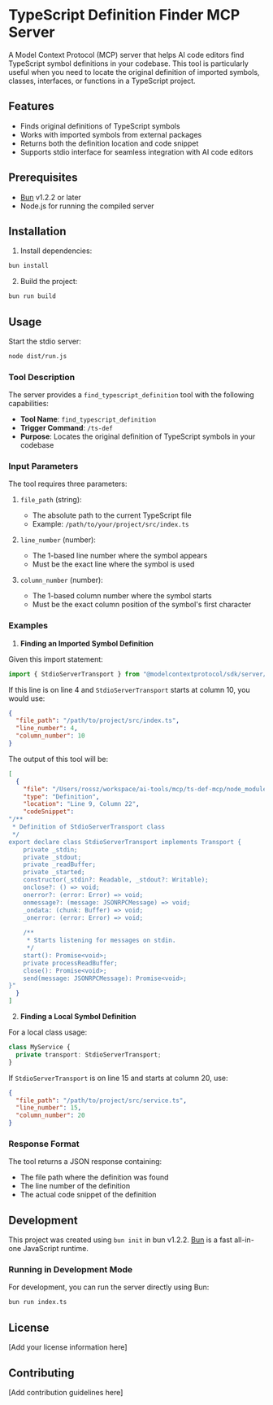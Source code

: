 # TypeScript Definition Finder MCP Server

A Model Context Protocol (MCP) server that helps AI code editors find TypeScript symbol definitions in your codebase. This tool is particularly useful when you need to locate the original definition of imported symbols, classes, interfaces, or functions in a TypeScript project.

## Features

- Finds original definitions of TypeScript symbols
- Works with imported symbols from external packages
- Returns both the definition location and code snippet
- Supports stdio interface for seamless integration with AI code editors

## Prerequisites

- [Bun](https://bun.sh) v1.2.2 or later
- Node.js for running the compiled server

## Installation

1. Install dependencies:
```bash
bun install
```

2. Build the project:
```bash
bun run build
```

## Usage

Start the stdio server:
```bash
node dist/run.js
```

### Tool Description

The server provides a `find_typescript_definition` tool with the following capabilities:

- **Tool Name**: `find_typescript_definition`
- **Trigger Command**: `/ts-def`
- **Purpose**: Locates the original definition of TypeScript symbols in your codebase

### Input Parameters

The tool requires three parameters:

1. `file_path` (string): 
   - The absolute path to the current TypeScript file
   - Example: `/path/to/your/project/src/index.ts`

2. `line_number` (number):
   - The 1-based line number where the symbol appears
   - Must be the exact line where the symbol is used

3. `column_number` (number):
   - The 1-based column number where the symbol starts
   - Must be the exact column position of the symbol's first character

### Examples

1. **Finding an Imported Symbol Definition**

Given this import statement:
```typescript
import { StdioServerTransport } from "@modelcontextprotocol/sdk/server/stdio.js";
```
If this line is on line 4 and `StdioServerTransport` starts at column 10, you would use:
```json
{
  "file_path": "/path/to/project/src/index.ts",
  "line_number": 4,
  "column_number": 10
}
```
The output of this tool will be:
```json
[
  {
    "file": "/Users/rossz/workspace/ai-tools/mcp/ts-def-mcp/node_modules/@modelcontextprotocol/sdk/dist/esm/server/stdio.d.ts",
    "type": "Definition",
    "location": "Line 9, Column 22",
    "codeSnippet": 
"/**
 * Definition of StdioServerTransport class
 */
export declare class StdioServerTransport implements Transport {
    private _stdin;
    private _stdout;
    private _readBuffer;
    private _started;
    constructor(_stdin?: Readable, _stdout?: Writable);
    onclose?: () => void;
    onerror?: (error: Error) => void;
    onmessage?: (message: JSONRPCMessage) => void;
    _ondata: (chunk: Buffer) => void;
    _onerror: (error: Error) => void;
    
    /**
     * Starts listening for messages on stdin.
     */
    start(): Promise<void>;
    private processReadBuffer;
    close(): Promise<void>;
    send(message: JSONRPCMessage): Promise<void>;
}"
  }
]
```

2. **Finding a Local Symbol Definition**

For a local class usage:
```typescript
class MyService {
  private transport: StdioServerTransport;
}
```
If `StdioServerTransport` is on line 15 and starts at column 20, use:
```json
{
  "file_path": "/path/to/project/src/service.ts",
  "line_number": 15,
  "column_number": 20
}
```

### Response Format

The tool returns a JSON response containing:
- The file path where the definition was found
- The line number of the definition
- The actual code snippet of the definition

## Development

This project was created using `bun init` in bun v1.2.2. [Bun](https://bun.sh) is a fast all-in-one JavaScript runtime.

### Running in Development Mode

For development, you can run the server directly using Bun:
```bash
bun run index.ts
```

## License

[Add your license information here]

## Contributing

[Add contribution guidelines here]
